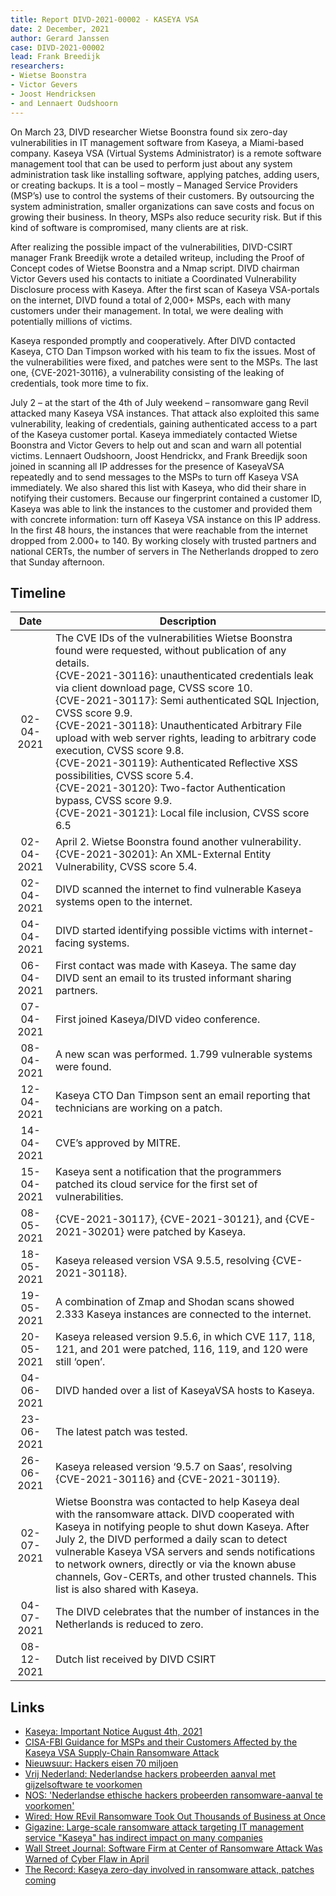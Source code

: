 ```yaml
---
title: Report DIVD-2021-00002 - KASEYA VSA
date: 2 December, 2021
author: Gerard Janssen
case: DIVD-2021-00002
lead: Frank Breedijk
researchers: 
- Wietse Boonstra
- Victor Gevers
- Joost Hendricksen
- and Lennaert Oudshoorn
---
```

On March 23, DIVD researcher Wietse Boonstra found six zero-day vulnerabilities in IT management software from Kaseya, a Miami-based company. Kaseya VSA (Virtual Systems Administrator) is a remote software management tool that can be used to perform just about any system administration task like installing software, applying patches, adding users, or creating backups. It is a tool –  mostly –  Managed Service Providers (MSP’s) use to control the systems of their customers. By outsourcing the system administration, smaller organizations can save costs and focus on growing their business. In theory, MSPs also reduce security risk. But if this kind of software is compromised, many clients are at risk.

After realizing the possible impact of the vulnerabilities, DIVD-CSIRT manager Frank Breedijk wrote a detailed writeup, including the Proof of Concept codes of Wietse Boonstra and a Nmap script. DIVD chairman Victor Gevers used his contacts to initiate a Coordinated Vulnerability Disclosure process with Kaseya. After the first scan of Kaseya VSA-portals on the internet, DIVD found a total of 2,000+ MSPs, each with many customers under their management. In total, we were dealing with potentially millions of victims.

Kaseya responded promptly and cooperatively. After DIVD contacted Kaseya, CTO Dan Timpson worked with his team to fix the issues. Most of the vulnerabilities were fixed, and patches were sent to the MSPs. The last one, {CVE-2021-30116}, a vulnerability consisting of the leaking of credentials, took more time to fix.

July 2 – at the start of the 4th of July weekend – ransomware gang Revil attacked many Kaseya VSA instances. That attack also exploited this same vulnerability, leaking of credentials, gaining authenticated access to a part of the Kaseya customer portal. Kaseya immediately contacted Wietse Boonstra and Victor Gevers to help out and scan and warn all potential victims. Lennaert Oudshoorn, Joost Hendrickx, and Frank Breedijk soon joined in scanning all IP addresses for the presence of KaseyaVSA repeatedly and to send messages to the MSPs to turn off Kaseya VSA immediately. We also shared this list with Kaseya, who did their share in notifying their customers. Because our fingerprint contained a customer ID, Kaseya was able to link the instances to the customer and provided them with concrete information: turn off Kaseya VSA instance on this IP address. In the first 48 hours, the instances that were reachable from the internet dropped from 2.000+ to 140. By working closely with trusted partners and national CERTs, the number of servers in The Netherlands dropped to zero that Sunday afternoon.

## Timeline

| Date | Description |
|:-----:|-------------|
| 02-04-2021 | The CVE IDs of the vulnerabilities Wietse Boonstra found were requested, without publication of any details. <br/>{CVE-2021-30116}: unauthenticated credentials leak via client download page, CVSS score 10. <br/>{CVE-2021-30117}: Semi authenticated SQL Injection, CVSS score 9.9. <br/>{CVE-2021-30118}: Unauthenticated Arbitrary File upload with web server rights, leading to arbitrary code execution, CVSS score 9.8. <br/>{CVE-2021-30119}: Authenticated Reflective XSS possibilities, CVSS score 5.4. <br/>{CVE-2021-30120}: Two-factor Authentication bypass, CVSS score 9.9. <br/>{CVE-2021-30121}: Local file inclusion, CVSS score 6.5 |
| 02-04-2021 | April 2. Wietse Boonstra found another vulnerability. <br/>{CVE-2021-30201}: An XML-External Entity Vulnerability, CVSS score 5.4. |
| 02-04-2021 |	DIVD scanned the internet to find vulnerable Kaseya systems open to the internet. |
| 04-04-2021 |	DIVD started identifying possible victims with internet-facing systems. |
| 06-04-2021 |	First contact was made with Kaseya. The same day DIVD sent an email to its trusted informant sharing partners. |
| 07-04-2021 |	First joined Kaseya/DIVD video conference. |
| 08-04-2021 |	A new scan was performed. 1.799 vulnerable systems were found. |
| 12-04-2021 |	Kaseya CTO Dan Timpson sent an email reporting that technicians are working on a patch. |
| 14-04-2021 |	CVE’s approved by MITRE. |
| 15-04-2021 |	Kaseya sent a notification that the programmers patched its cloud service for the first set of vulnerabilities. |
| 08-05-2021 |	{CVE-2021-30117}, {CVE-2021-30121}, and {CVE-2021-30201} were patched by Kaseya. |
| 18-05-2021 |	Kaseya released version VSA 9.5.5, resolving {CVE-2021-30118}. |
| 19-05-2021 |	A combination of Zmap and Shodan scans showed 2.333 Kaseya instances are connected to the internet. |
| 20-05-2021 |	Kaseya released version 9.5.6, in which CVE 117, 118, 121, and 201 were patched, 116, 119, and 120 were still ‘open’. |
| 04-06-2021 |	DIVD handed over a list of KaseyaVSA hosts to Kaseya. |
| 23-06-2021 |	The latest patch was tested. |
| 26-06-2021 |	Kaseya released version ‘9.5.7 on Saas’, resolving {CVE-2021-30116} and {CVE-2021-30119}. |
| 02-07-2021 |	Wietse Boonstra was contacted to help Kaseya deal with the ransomware attack. DIVD cooperated with Kaseya in notifying people to shut down Kaseya. After July 2, the DIVD performed a daily scan to detect vulnerable Kaseya VSA servers and sends notifications to network owners, directly or via the known abuse channels, Gov-CERTs, and other trusted channels. This list is also shared with Kaseya. |
| 04-07-2021 |	The DIVD celebrates that the number of instances in the Netherlands is reduced to zero. |
| 08-12-2021 |	Dutch list received by DIVD CSIRT |

## Links
- [Kaseya: Important Notice August 4th, 2021](https://helpdesk.kaseya.com/hc/en-gb/articles/4403440684689-Important-Notice-July-3rd-2021)
- [CISA-FBI Guidance for MSPs and their Customers Affected by the Kaseya VSA Supply-Chain Ransomware Attack](https://us-cert.cisa.gov/ncas/current-activity/2021/07/04/cisa-fbi-guidance-msps-and-their-customers-affected-kaseya-vsa)
- [Nieuwsuur: Hackers eisen 70 miljoen](https://www.npostart.nl/nieuwsuur/05-07-2021/VPWON_1324266)
- [Vrij Nederland: Nederlandse hackers probeerden aanval met gijzelsoftware te voorkomen](https://www.vn.nl/divd/)
- [NOS: 'Nederlandse ethische hackers probeerden ransomware-aanval te voorkomen'](https://nos.nl/artikel/2387973-nederlandse-ethische-hackers-probeerden-ransomware-aanval-te-voorkomen)
- [Wired: How REvil Ransomware Took Out Thousands of Business at Once](https://www.wired.com/story/revil-ransomware-supply-chain-technique)
- [Gigazine: Large-scale ransomware attack targeting IT management service "Kaseya" has indirect impact on many companies](https://gigazine.net/news/20210705-revil-ransomeware-gang-msp-supply-chain-attack/)
- [Wall Street Journal: Software Firm at Center of Ransomware Attack Was Warned of Cyber Flaw in April](https://www.wsj.com/articles/software-firm-at-center-of-ransomware-attack-was-warned-of-cyber-flaw-in-april-11625673291?mod=hp_lead_pos4)
- [The Record: Kaseya zero-day involved in ransomware attack, patches coming](https://therecord.media/kaseya-zero-day-involved-in-ransomware-attack-patches-coming/)
